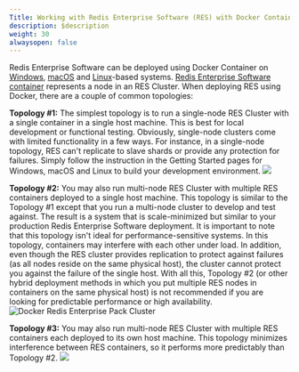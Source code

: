 ```yaml
---
Title: Working with Redis Enterprise Software (RES) with Docker Containers
description: $description
weight: 30
alwaysopen: false
---
```

Redis Enterprise Software can be deployed using Docker Container on
[Windows](/redis-enterprise-documentation/installing-and-upgrading/docker/windows/),
[macOS](/redis-enterprise-documentation/installing-and-upgrading/docker/macos/)
and
[Linux](/redis-enterprise-documentation/installing-and-upgrading/docker/linux/)-based
systems. [Redis Enterprise Software
container](https://hub.docker.com/r/redislabs/redis/) represents a node
in an RES Cluster. When deploying RES using Docker, there are a couple
of common topologies:

  **Topology \#1:** The simplest topology is to run a single-node RES Cluster with a single container in a single host machine. This is best for local development or functional testing. Obviously, single-node clusters come with limited functionality in a few ways. For instance, in a single-node topology, RES can't replicate to slave shards or provide any protection for failures. Simply follow the instruction in the Getting Started pages for Windows, macOS and Linux to build your development environment.
  ![](/images/rs/0-2.png?width=255&height=378)

  **Topology \#2:** You may also run multi-node RES Cluster with multiple RES containers deployed to a single host machine. This topology is similar to the Topology \#1 except that you run a multi-node cluster to develop and test against. The result is a system that is scale-minimized but similar to your production Redis Enterprise Software deployment. It is important to note that this topology isn't ideal for performance-sensitive systems. In this topology, containers may interfere with each other under load. In addition, even though the RES cluster provides replication to protect against failures (as all nodes reside on the same physical host), the cluster cannot protect you against the failure of the single host. With all this, Topology \#2 (or other hybrid deployment methods in which you put multiple RES nodes in containers on the same physical host) is not recommended if you are looking for predictable performance or high availability.
  ![Docker Redis Enterprise Pack Cluster](/images/rs/0-1.png?width=777&height=380)

  **Topology \#3:** You may also run multi-node RES Cluster with multiple RES containers each deployed to its own host machine. This topology minimizes interference between RES containers, so it performs more predictably than Topology \#2.
  ![](/images/rs/0.png?width=780&height=380)